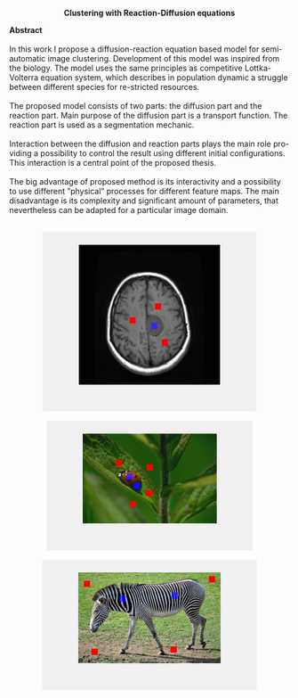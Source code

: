 <p align="center">
  <b>Clustering with Reaction-Diffusion equations</b>
</p>
<p>
    
  <b>Abstract</b><br/><br/>
In this work I propose a diffusion-reaction equation based model for semi-automatic image clustering. Development of this model was inspired from the biology. The model uses the same principles as competitive Lottka-Volterra equation system, which describes in population dynamic a struggle between different species for re-stricted resources.<br/><br/>
The proposed model consists of two parts: the diffusion part and the reaction part. Main purpose of the diffusion part is a transport function. The reaction part is used as a segmentation mechanic.<br/><br/>
Interaction between the diffusion and reaction parts plays the main role pro- viding a possibility to control the result using different initial configurations. This interaction is a central point of the proposed thesis.<br/><br/>
The big advantage of proposed method is its interactivity and a possibility to use different ”physical” processes for different feature maps. The main disadvantage is its complexity and significant amount of parameters, that nevertheless can be adapted for a particular image domain.<br/><br/>
  </p>

<p align="center">
  <img src="https://github.com/NikolajBelitski/master_thesis/blob/main/images/brain.gif?raw=true">
</p>
<p align="center">
  <img src="https://github.com/NikolajBelitski/master_thesis/blob/main/images/ladybug_iso.gif?raw=true">
</p>
<p align="center">
  <img src="https://github.com/NikolajBelitski/master_thesis/blob/main/images/zebra_aniso.gif?raw=true">
</p>
